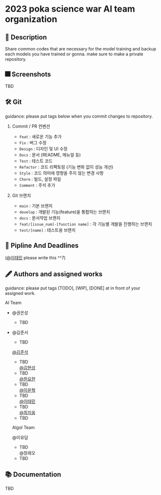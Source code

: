 # 2023 poka science war AI team organization

## :pushpin: Description
Share common codes that are necessary for the model training and backup each models you have trained or gonna. 
make sure to make a private repository.

## :fireworks: Screenshots
TBD

## :hammer_and_wrench: Git
guidance: please put tags below when you commit changes to repository.

1. Commit / PR 컨벤션
    - `Feat` : 새로운 기능 추가
    - `Fix` : 버그 수정
    - `Design` : 디자인 및 UI 수정
    - `Docs` : 문서 (README, 메뉴얼 등)
    - `Test` : 테스트 코드
    - `Refactor` : 코드 리팩토링 (기능 변화 없이 성능 개선)
    - `Style` : 코드 의미에 영향을 주지 않는 변경 사항
    - `Chore` : 빌드, 설정 파일
    - `Comment` : 주석 추가

2. Git 브랜치
    - `main` : 기본 브랜치
    - `develop` : 개발된 기능(feature)을 통합하는 브랜치
    - `docs` : 문서작업 브랜치
    - `feat/[issue_num]-[function name]` : 각 기능별 개발을 진행하는 브랜치
    - `test/[name]` : 테스트용 브랜치

## :lock_with_ink_pen: Pipline And Deadlines
([@이태민](https://github.com/idearendil) please write this ^^7)

## :fountain_pen: Authors and assigned works
guidance: please put tags [TODO], [WIP], [DONE] at in front of your assigned work.

AI Team  
  
* @권은성
  * TBD 
* @김준서
  * TBD    
  
  [@김준석](https://github.com/junseokkim00)
  * TBD    
  [@김현성](https://github.com/kmhs-ph)
  * TBD    
  [@원요한](https://github.com/Periphanes)
  * TBD    
  [@이윤혁](https://github.com/a-nodi)
  * TBD    
  [@이태민](https://github.com/idearendil)
  * TBD    
  [@최지웅](https://github.com/ChoiCube84)
  * TBD    

  Algol Team  
  
  @이유담
  * TBD    
  @장래오
  * TBD    

## :books: Documentation
TBD


